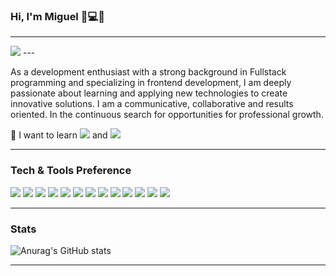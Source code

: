 ### Hi, I'm Miguel 👋💻😄
---
 <img src="https://firebasestorage.googleapis.com/v0/b/frontend-argentina-programa.appspot.com/o/Banner%20de%20LinkedIn%20Cabecera%20Empresa%20Tecnologia%20Corporativo%20Moderno.png?alt=media&token=a65cb4e9-d9e9-44cc-91c1-74fd57b6f18c">
---

As a development enthusiast with a strong background in Fullstack programming and specializing in frontend development, 
I am deeply passionate about learning and applying new technologies to create innovative solutions. I am a communicative, collaborative and
results oriented. In the continuous search for opportunities for professional growth.

🤔 I want to learn <img src="https://img.shields.io/badge/-Flutter-3a495d?style=flat&logo=flutter&logoColor=67b7f7"> and <img src="https://img.shields.io/badge/-C%20&%20C++-659ad2?style=flat&logo=c%2B%2B&logoColor=ffffff">

---  
### Tech & Tools Preference

<img src = "https://img.shields.io/badge/-HTML5-E34F26?style=flat&logo=html5&logoColor=white"> <img src = "https://img.shields.io/badge/-CSS3-1572B6?style=flat&logo=css3&logoColor=white">
<img src="https://img.shields.io/badge/-Bootstrap-563D7C?style=flat&logo=bootstrap&logoColor=white">
<img src="https://img.shields.io/badge/-JavaScript-eed718?style=flat&logo=javascript&logoColor=ffffff">
<img src="https://img.shields.io/badge/-React-000000?style=flat&logo=react&logoColor=00c8ff">
<img src="https://img.shields.io/badge/-MySQL-F29111?style=flat&logo=mysql&logoColor=FFFFFF">
<img src="https://img.shields.io/badge/-Node.js-3C873A?style=flat&logo=Node.js&logoColor=white">
<img src="https://img.shields.io/badge/-Firebase-FFA611?style=flat&logo=firebase&logoColor=FFFFFF">
<img src="http://img.shields.io/badge/-Git-F1502F?style=flat&logo=git&logoColor=FFFFFF">
<img src="http://img.shields.io/badge/-Github-000000?style=flat&logo=github&logoColor=FFFFFF">
<img src="http://img.shields.io/badge/-VS%20Code-007ACC?style=flat&logo=visual%20studio%20code&logoColor=white">
<img src="http://img.shields.io/badge/-Heroku-430098?style=flat&logo=heroku&logoColor=white">
<img src="http://img.shields.io/badge/-Vercel-black?style=flat&logo=vercel&logoColor=white">

---
### Stats
![Anurag's GitHub stats](https://github-readme-stats.vercel.app/api?username=miguelsotelo01&show_icons=true&theme=transparent)

 ---
